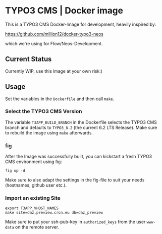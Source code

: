 TYPO3 CMS | Docker image
========================

This is a TYPO3 CMS Docker-Image for development, heavily inspired by:

https://github.com/million12/docker-typo3-neos

which we're using for Flow/Neos-Development.

Current Status
--------------

Currently WIP, use this image at your own risk:)

## Usage

Set the variables in the `Dockerfile` and then call `make`.

### Select the TYPO3 CMS Version

The variable `T3APP_BUILD_BRANCH` in the Dockerfile selects the TYPO3
CMS branch and defaults to `TYPO3_6-2` (the current 6.2 LTS
Release). Make sure to rebuild the image using `make` afterwards.

### fig

After the Image was successfully built, you can kickstart a fresh
TYPO3 CMS environment using fig:

```
fig up -d
```

Make sure to also adapt the settings in the fig-file to suit your
needs (hostnames, github user etc.).

### Import an existing Site

```
export T3APP_VHOST_NAMES
make site=daz.preview.cron.eu db=daz_preview
```

Make sure to put your ssh-pub-key in `authorized_keys` from the user
`www-data` on the remote server.
